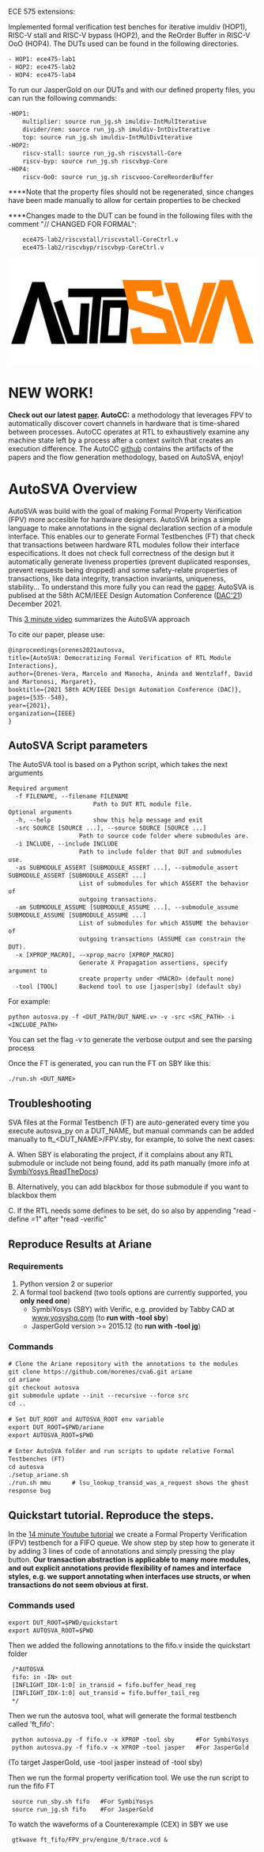ECE 575 extensions:

Implemented formal verification test benches for iterative imuldiv (HOP1), RISC-V stall and RISC-V bypass (HOP2), and the ReOrder Buffer in RISC-V OoO (HOP4). The DUTs used can be found in the following directories. 

    - HOP1: ece475-lab1
    - HOP2: ece475-lab2
    - HOP4: ece475-lab4

To run our JasperGold on our DUTs and with our defined property files, you can run the following commands:

    -HOP1: 
        multiplier: source run_jg.sh imuldiv-IntMulIterative
        divider/rem: source run_jg.sh imuldiv-IntDivIterative
        top: source run_jg.sh imuldiv-IntMulDivIterative
    -HOP2: 
        riscv-stall: source run_jg.sh riscvstall-Core
        riscv-byp: source run_jg.sh riscvbyp-Core
    -HOP4:
        riscv-OoO: source run_jg.sh riscvooo-CoreReorderBuffer

****Note that the property files should not be regenerated, since changes have been made manually to allow for certain properties to be checked

****Changes made to the DUT can be found in the following files with the comment "// CHANGED FOR FORMAL":

        ece475-lab2/riscvstall/riscvstall-CoreCtrl.v
        ece475-lab2/riscvbyp/riscvbyp-CoreCtrl.v


![AutoSVA Logo](/docs/autosva_logo.png?raw=true)

# NEW WORK!
**Check out our latest [paper](https://parallel.princeton.edu/papers/marcelo_autocc_camera_ready.pdf). AutoCC:** a methodology that leverages FPV to automatically discover covert channels in hardware that is time-shared between processes. AutoCC operates at RTL to exhaustively examine any machine state left by a process after a context switch that creates an execution difference. The AutoCC [github](https://github.com/morenes/AutoCC) contains the artifacts of the papers and the flow generation methodology, based on AutoSVA, enjoy!


# AutoSVA Overview

AutoSVA was build with the goal of making Formal Property Verification (FPV) more accesible for hardware designers. AutoSVA brings a simple language to make annotations in the signal declaration section of a module interface. This enables our to generate Formal Testbenches (FT) that check that transactions between hardware RTL modules follow their interface especifications. It does not check full correctness of the design but it automatically generate liveness properties (prevent duplicated responses, prevent requests being dropped) and some safety-relate properties of transactions, like data integrity, transaction invariants, uniqueness, stability... To understand this more fully you can read the [paper](https://arxiv.org/abs/2104.04003). AutoSVA is publised at the 58th ACM/IEEE Design Automation Conference ([DAC'21](https://ieeexplore.ieee.org/document/9586118/)) December 2021.

This [3 minute video](https://mediacentral.princeton.edu/media/AutoSVA%3A%20Democratizing%20Formal%20Verification%20of%20Hardware%20Module%20Interactions%2C%20Marcelo%20Vera%2C%20GS%20(2311653)/1_43nlgm4f) summarizes the AutoSVA approach

To cite our paper, please use:

    @inproceedings{orenes2021autosva,
    title={AutoSVA: Democratizing Formal Verification of RTL Module Interactions},
    author={Orenes-Vera, Marcelo and Manocha, Aninda and Wentzlaff, David and Martonosi, Margaret},
    booktitle={2021 58th ACM/IEEE Design Automation Conference (DAC)},
    pages={535--540},
    year={2021},
    organization={IEEE}
    }


## AutoSVA Script parameters

The AutoSVA tool is based on a Python script, which takes the next arguments

    Required argument
      -f FILENAME, --filename FILENAME
                            Path to DUT RTL module file.
    Optional arguments
      -h, --help            show this help message and exit
      -src SOURCE [SOURCE ...], --source SOURCE [SOURCE ...]
                        Path to source code folder where submodules are.
      -i INCLUDE, --include INCLUDE
                        Path to include folder that DUT and submodules use.
      -as SUBMODULE_ASSERT [SUBMODULE_ASSERT ...], --submodule_assert SUBMODULE_ASSERT [SUBMODULE_ASSERT ...]
                        List of submodules for which ASSERT the behavior of
                        outgoing transactions.
      -am SUBMODULE_ASSUME [SUBMODULE_ASSUME ...], --submodule_assume SUBMODULE_ASSUME [SUBMODULE_ASSUME ...]
                        List of submodules for which ASSUME the behavior of
                        outgoing transactions (ASSUME can constrain the DUT).
      -x [XPROP_MACRO], --xprop_macro [XPROP_MACRO]
                        Generate X Propagation assertions, specify argument to
                        create property under <MACRO> (default none)
      -tool [TOOL]      Backend tool to use [jasper|sby] (default sby)

For example:

    python autosva.py -f <DUT_PATH/DUT_NAME.v> -v -src <SRC_PATH> -i <INCLUDE_PATH>

You can set the flag -v to generate the verbose output and see the parsing process

Once the FT is generated, you can run the FT on SBY like this:

    ./run.sh <DUT_NAME>

## Troubleshooting

SVA files at the Formal Testbench (FT) are auto-generated every time you execute autosva_py on a DUT_NAME, but manual commands can be added manually to ft_<DUT_NAME>/FPV.sby, for example, to solve the next cases:

A. When SBY is elaborating the project, if it complains about any RTL submodule or include not being found, add its path manually (more info at [SymbiYosys ReadTheDocs](https://symbiyosys.readthedocs.io/en/latest/))

B. Alternatively, you can add blackbox <submodule> for those submodule if you want to blackbox them

C. If the RTL needs some defines to be set, do so also by appending "read -define <NAME>=1" after "read -verific"

## Reproduce Results at Ariane

### Requirements

1. Python version 2 or superior
2. A formal tool backend (two tools options are currently supported, you **only need one**)
    * SymbiYosys (SBY) with Verific, e.g. provided by Tabby CAD at www.yosyshq.com (to **run with -tool sby**)
    * JasperGold version >= 2015.12 (to **run with -tool jg**)


### Commands

    # Clone the Ariane repository with the annotations to the modules
    git clone https://github.com/morenes/cva6.git ariane
    cd ariane
    git checkout autosva
    git submodule update --init --recursive --force src
    cd ..

    # Set DUT_ROOT and AUTOSVA_ROOT env variable
    export DUT_ROOT=$PWD/ariane
    export AUTOSVA_ROOT=$PWD

    # Enter AutoSVA folder and run scripts to update relative Formal Testbenches (FT)
    cd autosva 
    ./setup_ariane.sh
    ./run.sh mmu      # lsu_lookup_transid_was_a_request shows the ghost response bug
    

## Quickstart tutorial. Reproduce the steps.

In the [14 minute Youtube tutorial](https://www.youtube.com/watch?v=Gb5wT1D7dxU) we create a Formal Property Verification (FPV) testbench for a FIFO queue. We show step by step how to generate it by adding 3 lines of code of annotations and simply pressing the play button. **Our transaction abstraction is applicable to many more modules, and out explicit annotations provide flexibility of names and interface styles, e.g. we support annotating when interfaces use structs, or when transactions do not seem obvious at first.**
    
### Commands used

    export DUT_ROOT=$PWD/quickstart 
    export AUTOSVA_ROOT=$PWD
    
 Then we added the following annotations to the fifo.v inside the quickstart folder
    
     /*AUTOSVA 
     fifo: in -IN> out
     [INFLIGHT_IDX-1:0] in_transid = fifo.buffer_head_reg
     [INFLIGHT_IDX-1:0] out_transid = fifo.buffer_tail_reg
     */
 
 Then we run the autosva tool, what will generate the formal testbench called 'ft_fifo':
    
     python autosva.py -f fifo.v -x XPROP -tool sby      #For SymbiYosys
     python autosva.py -f fifo.v -x XPROP -tool jasper   #For JasperGold

(To target JasperGold, use -tool jasper instead of -tool sby)
    
 Then we run the formal property verification tool. We use the run script to run the fifo FT
    
     source run_sby.sh fifo   #For SymbiYosys
     source run_jg.sh fifo    #For JasperGold
    
 To watch the waveforms of a Counterexample (CEX) in SBY we use
    
     gtkwave ft_fifo/FPV_prv/engine_0/trace.vcd &
